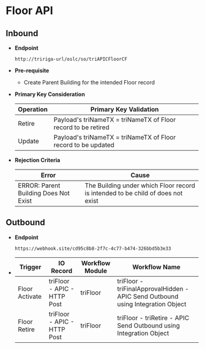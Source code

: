 # Floor API

## Inbound

- **Endpoint**
  ```
  http://tririga-url/oslc/so/triAPICFloorCF
  ```

- **Pre-requisite**
  
  - Create Parent Building for the intended Floor record

- **Primary Key Consideration**

  Operation | Primary Key Validation
  ---|---
  Retire | Payload's triNameTX = triNameTX of Floor record to be retired
  Update | Payload's triNameTX = triNameTX of Floor record to be updated
  
- **Rejection Criteria**

  Error | Cause
  ---|---
  ERROR: Parent Building Does Not Exist | The Building under which Floor record is intended to be child of does not exist


## Outbound

- **Endpoint**
  ```
  https://webhook.site/cd95c8b8-2f7c-4c77-b474-326bbd5b3e33
  ```
  
- Trigger | IO Record | Workflow Module | Workflow Name 
  ---|---|---|---
  Floor Activate | triFloor - APIC - HTTP Post | triFloor | triFloor - triFinalApprovalHidden - APIC Send Outbound using Integration Object 
  Floor Retire | triFloor - APIC - HTTP Post | triFloor | triFloor - triRetire - APIC Send Outbound using Integration Object 
  
  	
  
